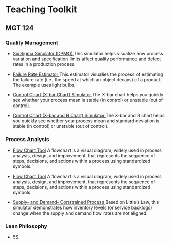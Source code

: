 # Teaching Toolkit

## MGT 124

### Quality Management

- <a href="http://zwen.shinyapps.io/dpmo_6sigma" target="_blank"> Six Sigma Simulator (DPMO) </a>
This simulator helps visualize how process variation and specification limits affect quality performance and defect rates in a production process.

- <a href="http://wentoday.com/download/csufresno/om/failure_rate_simulator.html" target="_blank"> Failure Rate Estimator </a>
This estimator visualies the process of estimating the failure rate (i.e., the speed at which an object decays) of a product. The example uses light bulbs. 

- <a href="http://zwen.shinyapps.io/control_chart" target="_blank"> Control Chart (X-bar Chart) Simulator </a>
The X-bar chart helps you quickly see whether your process mean is stable (in control) or unstable (out of control).

- <a href="https://zwen.shinyapps.io/control_charts_xr/" target="_blank"> Control Chart (X-bar and R Chart) Simulator </a>
The X-bar and R chart helps you quickly see whether your process mean and standard deviation is stable (in control) or unstable (out of control).

### Process Analysis

- <a href="http://wentoday.com/download/csufresno/om/flowchart_tool.html" target="_blank">Flow Chart Tool</a>
A flowchart is a visual diagram, widely used in process analysis, design, and improvement, that represents the sequence of steps, decisions, and actions within a process using standardized symbols.

- <a href="http://wentoday.com/download/csufresno/om/flowchart_tool.html" target="_blank">Flow Chart Tool</a>
A flowchart is a visual diagram, widely used in process analysis, design, and improvement, that represents the sequence of steps, decisions, and actions within a process using standardized symbols.

- <a href="http://wentoday.com/download/csufresno/om/littles_law_simulator.html" target="_blank">Supply- and Demand- Constrained Process </a>
Based on Little’s Law, this simulator demonstrates how inventory levels (or service backlogs) change when the supply and demand flow rates are not aligned.

### Lean Philosophy
- 5S 
